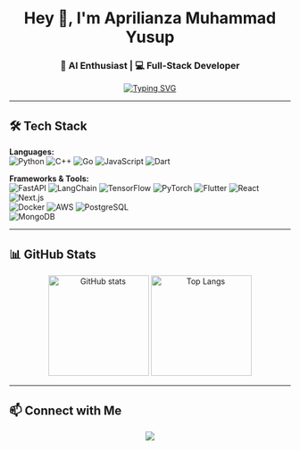 <!-- Banner / Header -->
<h1 align="center">Hey 👋, I'm Aprilianza Muhammad Yusup</h1>
<h3 align="center">🚀 AI Enthusiast | 💻 Full-Stack Developer</h3>

<!-- Typing effect -->
<p align="center">
  <a href="https://github.com/aprilianza">
    <img src="https://readme-typing-svg.herokuapp.com?font=Fira+Code&duration=3000&pause=1000&color=00C2FF&center=true&vCenter=true&width=600&lines=Building+AI+for+real-world+impact;Exploring+Computer+Vision+%26+NLP;Always+learning+%F0%9F%93%9A" alt="Typing SVG" />
  </a>
</p>

---

## 🛠️ Tech Stack

**Languages:**  
![Python](https://img.shields.io/badge/Python-3776AB?style=for-the-badge&logo=python&logoColor=white) 
![C++](https://img.shields.io/badge/C++-00599C?style=for-the-badge&logo=c%2B%2B&logoColor=white) 
![Go](https://img.shields.io/badge/Go-00ADD8?style=for-the-badge&logo=go&logoColor=white) 
![JavaScript](https://img.shields.io/badge/JavaScript-F7DF1E?style=for-the-badge&logo=javascript&logoColor=black) 
![Dart](https://img.shields.io/badge/Dart-0175C2?style=for-the-badge&logo=dart&logoColor=white)  

**Frameworks & Tools:**  
![FastAPI](https://img.shields.io/badge/FastAPI-009688?style=for-the-badge&logo=fastapi&logoColor=white) 
![LangChain](https://img.shields.io/badge/LangChain-1C3C3C?style=for-the-badge&logo=chainlink&logoColor=white) 
![TensorFlow](https://img.shields.io/badge/TensorFlow-FF6F00?style=for-the-badge&logo=tensorflow&logoColor=white) 
![PyTorch](https://img.shields.io/badge/PyTorch-EE4C2C?style=for-the-badge&logo=pytorch&logoColor=white) 
![Flutter](https://img.shields.io/badge/Flutter-02569B?style=for-the-badge&logo=flutter&logoColor=white) 
![React](https://img.shields.io/badge/React-20232A?style=for-the-badge&logo=react&logoColor=61DAFB) 
![Next.js](https://img.shields.io/badge/Next.js-000000?style=for-the-badge&logo=next.js&logoColor=white)  
![Docker](https://img.shields.io/badge/Docker-2496ED?style=for-the-badge&logo=docker&logoColor=white) 
![AWS](https://img.shields.io/badge/AWS-232F3E?style=for-the-badge&logo=amazon-aws&logoColor=FF9900) 
![PostgreSQL](https://img.shields.io/badge/PostgreSQL-316192?style=for-the-badge&logo=postgresql&logoColor=white)  
![MongoDB](https://img.shields.io/badge/MongoDB-4EA94B?style=for-the-badge&logo=mongodb&logoColor=white) 

---

## 📊 GitHub Stats
<p align="center">
  <img src="https://github-readme-stats.vercel.app/api?username=aprilianza&show_icons=true&theme=tokyonight" alt="GitHub stats" height="180"/>
  <img src="https://github-readme-stats.vercel.app/api/top-langs/?username=aprilianza&layout=compact&theme=tokyonight" alt="Top Langs" height="180"/>
</p>

---

## 📫 Connect with Me
<p align="center">
  <a href="https://www.linkedin.com/in/aprilianza-yusup">
    <img src="https://img.shields.io/badge/LinkedIn-blue?logo=linkedin&logoColor=white&style=for-the-badge" />
  </a>
</p>

